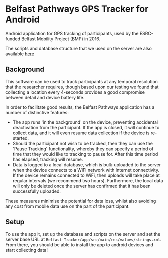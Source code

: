 # Belfast Pathways GPS Tracker for Android

Android application for GPS tracking of participants, used by the ESRC-funded Belfast Mobility Project (BMP) in 2016.

The scripts and database structure that we used on the server are also available [here](https://github.com/jonnyhuck/bmp-pathways-server)

## Background

This software can be used to track participants at any temporal resolution that the researcher requires, though based upon our testing we found that collecting a location every 4-seconds provides a good compromise between detail and device battery life.

In order to facilitate good results, the Belfast Pathways application has a number of distinctive features:

* The app runs 'in the background' on the device, preventing accidental deactivation from the 
participant. If the app is closed, it will continue to collect data, and it will even resume data 
collection if the device is re-started.
* Should the participant not wish to be tracked, then they can use the 'Pause Tracking' functionality, whereby they can specify a period of time that they would like to tracking to pause for. After this time 
period has elapsed, tracking will resume.
* Data is logged to a local database, which is bulk-uploaded to the server when the device connects to a WiFi network with Internet connectivity. If the device remains connected to WiFi, then uploads will take place at regular intervals (we recommend two hours). Furthermore, the local data will only be deleted once the server has confirmed that it has been successfully uploaded. 

These measures minimise the potential for data loss, whilst also avoiding any cost from mobile data use on the part of the participant.

## Setup

To use the app it, set up the database and scripts on the server and set the server base URL at 
`Belfast-Tracker/app/src/main/res/values/strings.xml`. From there, you should be able to install the app to android devices and start collecting data!
